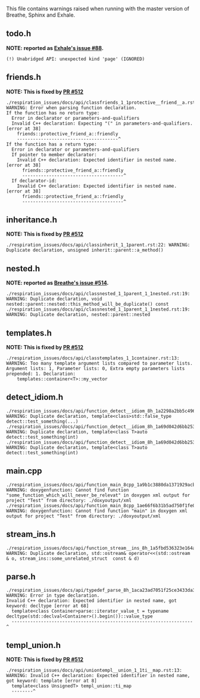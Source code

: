 This file contains warnings raised when running with the master version of Breathe, Sphinx and Exhale.

todo.h
---
**NOTE: reported as [Exhale's issue #88](https://github.com/svenevs/exhale/issues/88).**
```
(!) Unabridged API: unexpected kind 'page' (IGNORED)
```

friends.h
---
**NOTE: This is fixed by [PR #512](https://github.com/michaeljones/breathe/pull/512)**
```
./respiration_issues/docs/api/classfriends_1_1protective__friend__a.rst:13: WARNING: Error when parsing function declaration.
If the function has no return type:
  Error in declarator or parameters-and-qualifiers
  Invalid C++ declaration: Expecting "(" in parameters-and-qualifiers. [error at 38]
    friends::protective_friend_a::friendly
    --------------------------------------^
If the function has a return type:
  Error in declarator or parameters-and-qualifiers
  If pointer to member declarator:
    Invalid C++ declaration: Expected identifier in nested name. [error at 38]
      friends::protective_friend_a::friendly
      --------------------------------------^
  If declarator-id:
    Invalid C++ declaration: Expected identifier in nested name. [error at 38]
      friends::protective_friend_a::friendly
      --------------------------------------^
```

inheritance.h
---
**NOTE: This is fixed by [PR #512](https://github.com/michaeljones/breathe/pull/512)**
```
./respiration_issues/docs/api/classinherit_1_1parent.rst:22: WARNING: Duplicate declaration, unsigned inherit::parent::a_method()
```

nested.h
---
**NOTE: reported as [Breathe's issue #514](https://github.com/michaeljones/breathe/issues/514).**
```
./respiration_issues/docs/api/classnested_1_1parent_1_1nested.rst:19: WARNING: Duplicate declaration, void nested::parent::nested::this_method_will_be_duplicate() const
./respiration_issues/docs/api/classnested_1_1parent_1_1nested.rst:19: WARNING: Duplicate declaration, nested::parent::nested
```


templates.h
---
**NOTE: This is fixed by [PR #512](https://github.com/michaeljones/breathe/pull/512)**
```
./respiration_issues/docs/api/classtemplates_1_1container.rst:13: WARNING: Too many template argument lists compared to parameter lists. Argument lists: 1, Parameter lists: 0, Extra empty parameters lists prepended: 1. Declaration:
    templates::container<T>::my_vector
```

detect_idiom.h
---
```
./respiration_issues/docs/api/function_detect__idiom_8h_1a2298a2bb5c4964236303a599d5091d1c.rst:13: WARNING: Duplicate declaration, template<class>std::false_type detect::test_something(...)
./respiration_issues/docs/api/function_detect__idiom_8h_1a69d042d6bb253247bd7b81706d6abbc6.rst:13: WARNING: Duplicate declaration, template<class T>auto detect::test_something(int)
./respiration_issues/docs/api/function_detect__idiom_8h_1a69d042d6bb253247bd7b81706d6abbc6.rst:13: WARNING: Duplicate declaration, template<class T>auto detect::test_something(int)
```

main.cpp
---
```
./respiration_issues/docs/api/function_main_8cpp_1a9b1c3880da1371929acb3582f0a1f842.rst:13: WARNING: doxygenfunction: Cannot find function "some_function_which_will_never_be_relevat" in doxygen xml output for project "Test" from directory: ./doxyoutput/xml
./respiration_issues/docs/api/function_main_8cpp_1ae66f6b31b5ad750f1fe042a706a4e3d4.rst:13: WARNING: doxygenfunction: Cannot find function "main" in doxygen xml output for project "Test" from directory: ./doxyoutput/xml
```

stream_ins.h
---
```
./respiration_issues/docs/api/function_stream__ins_8h_1a5fbd536323e164a0cbfc52ea9189e662.rst:13: WARNING: Duplicate declaration, std::ostream& operator<<(std::ostream & o, stream_ins::some_unrelated_struct  const & d)
```

parse.h
---
```
./respiration_issues/docs/api/typedef_parse_8h_1aca23ad7051f25ce3433da3d5ea86fb7b.rst:13: WARNING: Error in type declaration.
Invalid C++ declaration: Expected identifier in nested name, got keyword: decltype [error at 68]
  template<class Container>parse::iterator_value_t = typename decltype(std::declval<Container>().begin())::value_type
  --------------------------------------------------------------------^
```

templ_union.h
---
**NOTE: This is fixed by [PR #512](https://github.com/michaeljones/breathe/pull/512)**
```
./respiration_issues/docs/api/uniontempl__union_1_1ti__map.rst:13: WARNING: Invalid C++ declaration: Expected identifier in nested name, got keyword: template [error at 8]
  template<class UnsignedT> templ_union::ti_map
  --------^
```